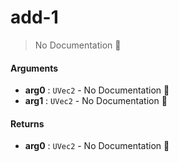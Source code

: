 # add\-1

> No Documentation 🚧

#### Arguments

- **arg0** : `UVec2` \- No Documentation 🚧
- **arg1** : `UVec2` \- No Documentation 🚧

#### Returns

- **arg0** : `UVec2` \- No Documentation 🚧